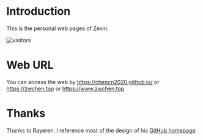 # Introduction

This is the personal web pages of Zevin.

![visitors](https://visitor-badge.laobi.icu/badge?page_id=chencn2020/chencn2020.github.io)

# Web URL

You can access the web by https://chencn2020.github.io/ or https://zwchen.top or https://www.zwchen.top

# Thanks

Thanks to Rayeren. I reference most of the design of his [GitHub homepage](https://rayeren.github.io/).
